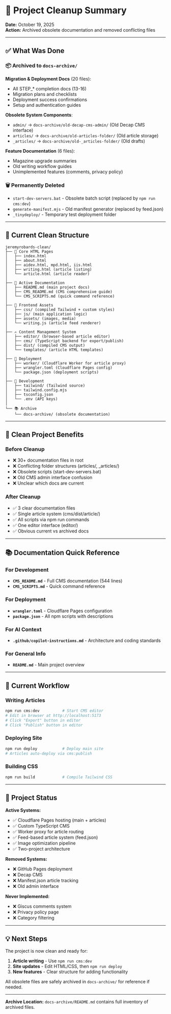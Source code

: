 # 🧹 Project Cleanup Summary

**Date:** October 19, 2025  
**Action:** Archived obsolete documentation and removed conflicting files

---

## ✅ What Was Done

### 📦 Archived to `docs-archive/`

**Migration & Deployment Docs** (20 files):
- All STEP_* completion docs (13-16)
- Migration plans and checklists
- Deployment success confirmations
- Setup and authentication guides

**Obsolete System Components**:
- `admin/` → `docs-archive/old-decap-cms-admin/` (Old Decap CMS interface)
- `articles/` → `docs-archive/old-articles-folder/` (Old article storage)
- `_articles/` → `docs-archive/old-_articles-folder/` (Old drafts)

**Feature Documentation** (6 files):
- Magazine upgrade summaries
- Old writing workflow guides
- Unimplemented features (comments, privacy policy)

### 🗑️ Permanently Deleted

- `start-dev-servers.bat` - Obsolete batch script (replaced by `npm run cms:dev`)
- `generate-manifest.mjs` - Old manifest generator (replaced by feed.json)
- `_tinydeploy/` - Temporary test deployment folder

---

## 📁 Current Clean Structure

```
jeremyrobards-clean/
├── 📄 Core HTML Pages
│   ├── index.html
│   ├── about.html
│   ├── aidev.html, mpd.html, iis.html
│   ├── writing.html (article listing)
│   └── article.html (article reader)
│
├── 📝 Active Documentation
│   ├── README.md (main project docs)
│   ├── CMS_README.md (CMS comprehensive guide)
│   └── CMS_SCRIPTS.md (quick command reference)
│
├── 🎨 Frontend Assets
│   ├── css/ (compiled Tailwind + custom styles)
│   ├── js/ (main application logic)
│   ├── assets/ (images, media)
│   └── writing.js (article feed renderer)
│
├── ✍️ Content Management System
│   ├── editor/ (browser-based article editor)
│   ├── cms/ (TypeScript backend for export/publish)
│   ├── dist/ (compiled CMS output)
│   └── templates/ (article HTML templates)
│
├── 🚀 Deployment
│   ├── worker/ (Cloudflare Worker for article proxy)
│   ├── wrangler.toml (Cloudflare Pages config)
│   └── package.json (deployment scripts)
│
├── 🔧 Development
│   ├── tailwind/ (Tailwind source)
│   ├── tailwind.config.mjs
│   ├── tsconfig.json
│   └── .env (API keys)
│
└── 📚 Archive
    └── docs-archive/ (obsolete documentation)
```

---

## 🎯 Clean Project Benefits

### Before Cleanup
- ❌ 30+ documentation files in root
- ❌ Conflicting folder structures (articles/, _articles/)
- ❌ Obsolete scripts (start-dev-servers.bat)
- ❌ Old CMS admin interface confusion
- ❌ Unclear which docs are current

### After Cleanup
- ✅ 3 clear documentation files
- ✅ Single article system (cms/dist/article/)
- ✅ All scripts via npm run commands
- ✅ One editor interface (editor/)
- ✅ Obvious current vs archived docs

---

## 📚 Documentation Quick Reference

### For Development
- **`CMS_README.md`** - Full CMS documentation (544 lines)
- **`CMS_SCRIPTS.md`** - Quick command reference

### For Deployment
- **`wrangler.toml`** - Cloudflare Pages configuration
- **`package.json`** - All npm scripts with descriptions

### For AI Context
- **`.github/copilot-instructions.md`** - Architecture and coding standards

### For General Info
- **`README.md`** - Main project overview

---

## 🔄 Current Workflow

### Writing Articles
```bash
npm run cms:dev          # Start CMS editor
# Edit in browser at http://localhost:5173
# Click "Export" button in editor
# Click "Publish" button in editor
```

### Deploying Site
```bash
npm run deploy           # Deploy main site
# Articles auto-deploy via cms:publish
```

### Building CSS
```bash
npm run build            # Compile Tailwind CSS
```

---

## 🎉 Project Status

**Active Systems:**
- ✅ Cloudflare Pages hosting (main + articles)
- ✅ Custom TypeScript CMS
- ✅ Worker proxy for article routing
- ✅ Feed-based article system (feed.json)
- ✅ Image optimization pipeline
- ✅ Two-project architecture

**Removed Systems:**
- ❌ GitHub Pages deployment
- ❌ Decap CMS
- ❌ Manifest.json article tracking
- ❌ Old admin interface

**Never Implemented:**
- ❌ Giscus comments system
- ❌ Privacy policy page
- ❌ Category filtering

---

## 💡 Next Steps

The project is now clean and ready for:
1. **Article writing** - Use `npm run cms:dev`
2. **Site updates** - Edit HTML/CSS, then `npm run deploy`
3. **New features** - Clear structure for adding functionality

All obsolete files are safely archived in `docs-archive/` for reference if needed.

---

**Archive Location:** `docs-archive/README.md` contains full inventory of archived files.
